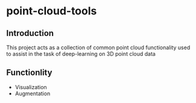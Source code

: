 # point-cloud-tools

## Introduction
This project acts as a collection of common point cloud functionality used to assist in the task of deep-learning on 3D point cloud data

## Functionlity

- Visualization
- Augmentation